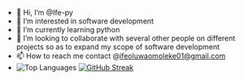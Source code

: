 - 👋 Hi, I’m @Ife-py
- 👀 I’m interested in software development
- 🌱 I’m currently learning python 
- 💞️ I’m looking to collaborate with several other people on different projects so as to expand my scope of software development
- 📫 How to reach me contact @ifeoluwaomoleke01@gmail.com
- ![Top Languages](https://github-readme-stats.vercel.app/api/top-langs/?username=Ife-py&layout=compact&theme=highcontrast)
 [![GitHub Streak](https://streak-stats.demolab.com/?user=Ife-py)](https://git.io/streak-stats)





<!---
Ife-py/Ife-py is a ✨ special ✨ repository because its `README.md` (this file) appears on your GitHub profile.
You can click the Preview link to take a look at your changes.
--->
